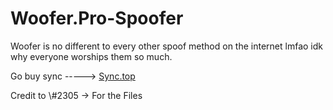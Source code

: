# Woofer.Pro-Spoofer

Woofer is no different to every other spoof method on the internet lmfao idk why everyone worships them so much.

Go buy sync -----> [Sync.top](https://sync.top/)

Credit to \\#2305 -> For the Files
